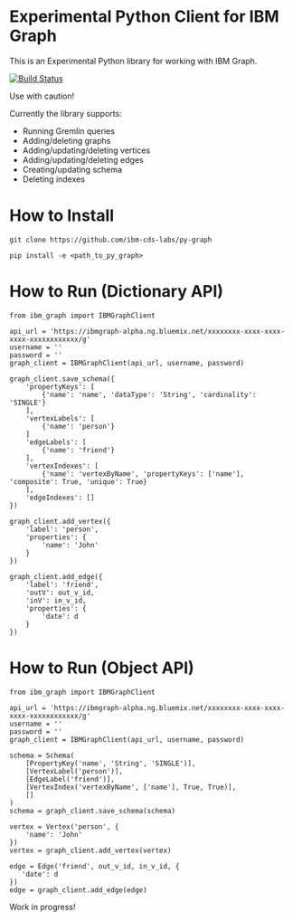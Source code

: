 # Experimental Python Client for IBM Graph

This is an Experimental Python library for working with IBM Graph.

[![Build Status](https://travis-ci.org/ibm-cds-labs/py-graph.svg?branch=master)](https://travis-ci.org/ibm-cds-labs/py-graph)

Use with caution!

Currently the library supports:
 
 - Running Gremlin queries
 - Adding/deleting graphs
 - Adding/updating/deleting vertices
 - Adding/updating/deleting edges
 - Creating/updating schema
 - Deleting indexes

# How to Install

```
git clone https://github.com/ibm-cds-labs/py-graph

pip install -e <path_to_py_graph>
```

# How to Run (Dictionary API)

```
from ibm_graph import IBMGraphClient

api_url = 'https://ibmgraph-alpha.ng.bluemix.net/xxxxxxxx-xxxx-xxxx-xxxx-xxxxxxxxxxxx/g'
username = ''
password = ''
graph_client = IBMGraphClient(api_url, username, password)

graph_client.save_schema({
    'propertyKeys': [
        {'name': 'name', 'dataType': 'String', 'cardinality': 'SINGLE'}
    ],
    'vertexLabels': [
        {'name': 'person'}
    ]
    'edgeLabels': [
        {'name': 'friend'}
    ],
    'vertexIndexes': [
        {'name': 'vertexByName', 'propertyKeys': ['name'], 'composite': True, 'unique': True}
    ],
    'edgeIndexes': []
})

graph_client.add_vertex({
    'label': 'person',
    'properties': {
        'name': 'John'
    }
})

graph_client.add_edge({
    'label': 'friend',
    'outV': out_v_id,
    'inV': in_v_id,
    'properties': {
        'date': d
    }
})
```

# How to Run (Object API)

```
from ibm_graph import IBMGraphClient

api_url = 'https://ibmgraph-alpha.ng.bluemix.net/xxxxxxxx-xxxx-xxxx-xxxx-xxxxxxxxxxxx/g'
username = ''
password = ''
graph_client = IBMGraphClient(api_url, username, password)

schema = Schema(
    [PropertyKey('name', 'String', 'SINGLE')],
    [VertexLabel('person')],
    [EdgeLabel('friend')],
    [VertexIndex('vertexByName', ['name'], True, True)],
    []
)
schema = graph_client.save_schema(schema)

vertex = Vertex('person', {
    'name': 'John'
})
vertex = graph_client.add_vertex(vertex)

edge = Edge('friend', out_v_id, in_v_id, {
   'date': d
})
edge = graph_client.add_edge(edge)
```

Work in progress!
